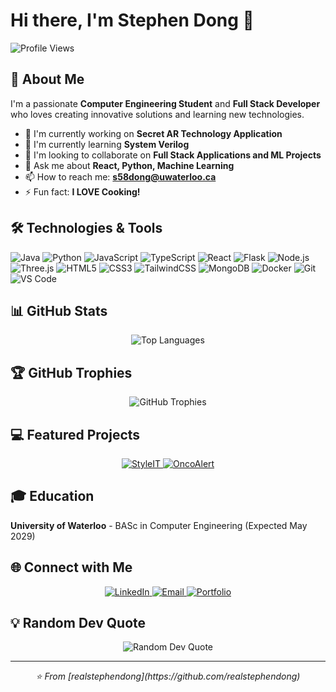 # Hi there, I'm Stephen Dong 👋

![Profile Views](https://komarev.com/ghpvc/?username=realstephendong&color=blue)

## 🚀 About Me

I'm a passionate **Computer Engineering Student** and **Full Stack Developer** who loves creating innovative solutions and learning new technologies.

- 🔭 I'm currently working on **Secret AR Technology Application**
- 🌱 I'm currently learning **System Verilog**
- 👯 I'm looking to collaborate on **Full Stack Applications and ML Projects**
- 💬 Ask me about **React, Python, Machine Learning**
- 📫 How to reach me: **s58dong@uwaterloo.ca**
- ⚡ Fun fact: **I LOVE Cooking!**

## 🛠️ Technologies & Tools

![Java](https://img.shields.io/badge/-Java-007396?style=flat-square&logo=java&logoColor=white)
![Python](https://img.shields.io/badge/-Python-3776AB?style=flat-square&logo=python&logoColor=white)
![JavaScript](https://img.shields.io/badge/-JavaScript-F7DF1E?style=flat-square&logo=javascript&logoColor=black)
![TypeScript](https://img.shields.io/badge/-TypeScript-3178C6?style=flat-square&logo=typescript&logoColor=white)
![React](https://img.shields.io/badge/-React-61DAFB?style=flat-square&logo=react&logoColor=black)
![Flask](https://img.shields.io/badge/-Flask-000000?style=flat-square&logo=flask&logoColor=white)
![Node.js](https://img.shields.io/badge/-Next.js-000000?style=flat-square&logo=next.js&logoColor=white)
![Three.js](https://img.shields.io/badge/-Three.js-000000?style=flat-square&logo=three.js&logoColor=white)
![HTML5](https://img.shields.io/badge/-HTML5-E34F26?style=flat-square&logo=html5&logoColor=white)
![CSS3](https://img.shields.io/badge/-CSS3-1572B6?style=flat-square&logo=css3&logoColor=white)
![TailwindCSS](https://img.shields.io/badge/-Tailwind%20CSS-38B2AC?style=flat-square&logo=tailwind-css&logoColor=white)
![MongoDB](https://img.shields.io/badge/-MongoDB-47A248?style=flat-square&logo=mongodb&logoColor=white)
![Docker](https://img.shields.io/badge/-Docker-2496ED?style=flat-square&logo=docker&logoColor=white)
![Git](https://img.shields.io/badge/-Git-F05032?style=flat-square&logo=git&logoColor=white)
![VS Code](https://img.shields.io/badge/-VS%20Code-007ACC?style=flat-square&logo=visual-studio-code&logoColor=white)

## 📊 GitHub Stats

<div align="center">
  <img src="https://github-readme-stats.vercel.app/api/top-langs/?username=realstephendong&layout=compact&theme=radical&hide_border=true" alt="Top Languages" />
</div>

## 🏆 GitHub Trophies

<div align="center">
  <img src="https://github-profile-trophy.vercel.app/?username=realstephendong&theme=radical&no-frame=true&no-bg=false&margin-w=4" alt="GitHub Trophies" />
</div>

## 💻 Featured Projects

<div align="center">
  <a href="https://github.com/realstephendong/StyleIT">
    <img src="https://github-readme-stats.vercel.app/api/pin/?username=realstephendong&repo=StyleIT&theme=radical&hide_border=true" alt="StyleIT" />
  </a>
  <a href="https://github.com/realstephendong/OncoAlert">
    <img src="https://github-readme-stats.vercel.app/api/pin/?username=realstephendong&repo=OncoAlert&theme=radical&hide_border=true" alt="OncoAlert" />
  </a>
</div>

## 🎓 Education

**University of Waterloo** - BASc in Computer Engineering (Expected May 2029)

## 🌐 Connect with Me

<div align="center">
  <a href="https://linkedin.com/in/stephen-dong">
    <img src="https://img.shields.io/badge/-LinkedIn-0077B5?style=for-the-badge&logo=linkedin&logoColor=white" alt="LinkedIn" />
  </a>
  <a href="mailto:s58dong@uwaterloo.ca">
    <img src="https://img.shields.io/badge/-Email-D14836?style=for-the-badge&logo=gmail&logoColor=white" alt="Email" />
  </a>
  <a href="https://realstephendong.netlify.app">
    <img src="https://img.shields.io/badge/-Portfolio-000000?style=for-the-badge&logo=vercel&logoColor=white" alt="Portfolio" />
  </a>
</div>

## 💡 Random Dev Quote

<div align="center">
  <img src="https://quotes-github-readme.vercel.app/api?type=horizontal&theme=radical" alt="Random Dev Quote" />
</div>

---

<div align="center">
  <i>⭐️ From [realstephendong](https://github.com/realstephendong)</i>
</div>
